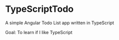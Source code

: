 # TypeScriptTodo
A simple Angular Todo List app written in TypeScript

Goal: To learn if I like TypeScript
